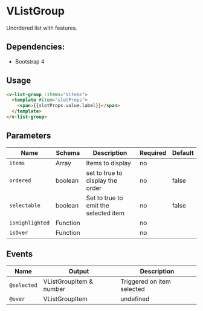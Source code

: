 # VListGroup
Unordered list with features.

## Dependencies:
- Bootstrap 4

## Usage
```html
<v-list-group :items="Vitems">
  <template #item="slotProps">
    <span>{{slotProps.value.label}}</span>
  </template>
</v-list-group>
```

## Parameters
| Name              | Schema                | Description                               | Required | Default |
|-------------------|-----------------------|-------------------------------------------|----------|---------|
| `items`           | Array<VListGroupItem> | Items to display                          | no       |         |
| `ordered`         | boolean               | set to true to display the order          | no       | false   |
| `selectable`      | boolean               | Set to true to emit the selected item     | no       | false   |
| `isHighlighted`   | Function              |                                           | no       |         |
| `isOver`          | Function              |                                           | no       |         |

## Events
| Name        | Output                     | Description                                            |
|-------------|----------------------------|--------------------------------------------------------|
| `@selected` | VListGroupItem & number    | Triggered on item selected                             |
| `@over`     | VListGroupItem | undefined | Triggered on mouse hover                               |


```

